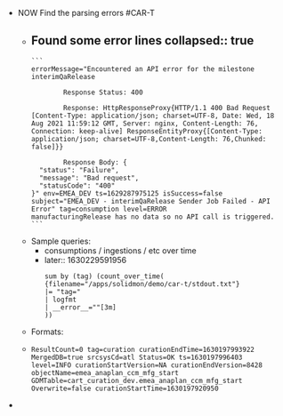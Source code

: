 - NOW Find the parsing errors #CAR-T
	- Found some error lines
	  collapsed:: true
		-
		  ```
		  errorMessage="Encountered an API error for the milestone interimQaRelease 
		  
		          Response Status: 400 
		  
		          Response: HttpResponseProxy{HTTP/1.1 400 Bad Request [Content-Type: application/json; charset=UTF-8, Date: Wed, 18 Aug 2021 11:59:12 GMT, Server: nginx, Content-Length: 76, Connection: keep-alive] ResponseEntityProxy{[Content-Type: application/json; charset=UTF-8,Content-Length: 76,Chunked: false]}} 
		   
		          Response Body: {
		    "status": "Failure",
		    "message": "Bad request",
		    "statusCode": "400"
		  }" env=EMEA_DEV ts=1629287975125 isSuccess=false subject="EMEA_DEV - interimQaRelease Sender Job Failed - API Error" tag=consumption level=ERROR
		  manufacturingRelease has no data so no API call is triggered.
		  ```
	- Sample queries:
		- consumptions / ingestions / etc over time
		-
		  later:: 1630229591956
		  ``` logql
		  sum by (tag) (count_over_time(
		  {filename="/apps/solidmon/demo/car-t/stdout.txt"} 
		  |= "tag=" 
		  | logfmt
		  | __error__=""[3m]
		  ))
		  ```
	- Formats:
	-
	  ``` logfmt
	  ResultCount=0 tag=curation curationEndTime=1630197993922 MergedDB=true srcsysCd=atl Status=OK ts=1630197996403 level=INFO curationStartVersion=NA curationEndVersion=8428 objectName=emea_anaplan_ccm_mfg_start GDMTable=cart_curation_dev.emea_anaplan_ccm_mfg_start Overwrite=false curationStartTime=1630197920950
	  
	  ```
-